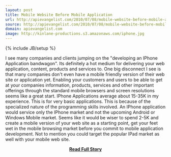 ```yaml
---
layout: post
title: Mobile Website Before Mobile Application
url: http://apievangelist.com/2010/07/08/mobile-website-before-mobile-application/
source: http://apievangelist.com/2010/07/08/mobile-website-before-mobile-application/
domain: apievangelist.com
image: http://kinlane-productions.s3.amazonaws.com/iphone.jpg
---
```

{% include JB/setup %}<p>I see many companies and clients jumping on the "developing an IPhone Application bandwagon". Its definitely a hot medium for delivering your web application, content, products and services to.
One big disconnect I see is that many companies don't even have a mobile friendly version of their web site or application yet.
Enabling your customers and users to be able to get at your companies information, products, services and other important offerings through the standard mobile browsers and screen resolutions seems like a great start.
IPhone Applications average about 15-35K in my experience. This is for very basic applications. This is because of the specialized nature of the programming skills involved.
An IPhone application would service only the IPhone market and not the upcoming Android or Windows Mobile market.
Seems like it would be wiser to spend 2-5K and create a mobile version of your web site as a starting point, get your feet wet in the mobile browsing market before you commit to mobile application development. Not to mention you could target the popular IPad market as well with your mobile web site.</p>
<center><p><a href="http://apievangelist.com/2010/07/08/mobile-website-before-mobile-application/" style='padding:25px; font-sze:18px; font-weight: bold;'>Read Full Story</a></p></center>

